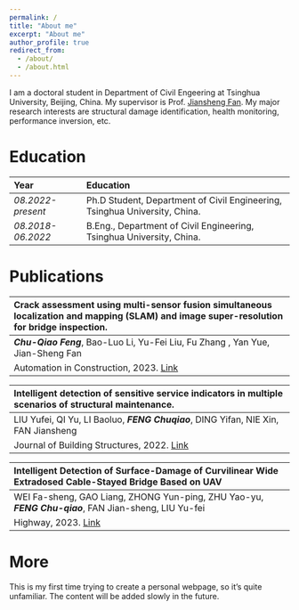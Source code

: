 ```yaml
---
permalink: /
title: "About me"
excerpt: "About me"
author_profile: true
redirect_from: 
  - /about/
  - /about.html
---
```


I am a doctoral student in Department of Civil Engeering at Tsinghua University, Beijing, China. My supervisor is Prof. [Jiansheng Fan](https://www.civil.tsinghua.edu.cn/ce/info/1130/1786.htm). My major research interests are structural damage identification, health monitoring, performance inversion, etc.

Education
======

| Year | Education |
| :------ | :------ |
| *08.2022-present* | Ph.D Student, Department of Civil Engineering, Tsinghua University, China. |
| *08.2018-06.2022* | B.Eng., Department of Civil Engineering, Tsinghua University, China. |

Publications
======

| **Crack assessment using multi-sensor fusion simultaneous localization and mapping (SLAM) and image super-resolution for bridge inspection.** |
| :----------------------------------------------------------- |
| ***Chu-Qiao Feng***, Bao-Luo Li, Yu-Fei Liu, Fu Zhang , Yan Yue, Jian-Sheng Fan |
| Automation in Construction, 2023. [Link](https://doi.org/10.1016/j.autcon.2023.105047) |

| **Intelligent detection of sensitive service indicators in multiple scenarios of structural maintenance.** |
| :----------------------------------------------------------- |
| LIU Yufei, QI Yu, LI Baoluo, ***FENG Chuqiao***, DING Yifan, NIE Xin, FAN Jiansheng |
| Journal of Building Structures, 2022. [Link](https://doi.org/10.14006/j.jzjgxb.2022.0075) |

| **Intelligent Detection of Surface-Damage of CurviIinear Wide Extradosed CabIe-Stayed Bridge Based on UAV** |
| :----------------------------------------------------------- |
| WEI Fa-sheng, GAO Liang, ZHONG Yun-ping, ZHU Yao-yu, ***FENG Chu-qiao***, FAN Jian-sheng, LIU Yu-fei |
| Highway, 2023. [Link](https://link.cnki.net/urlid/11.1668.U.20231011.1108.050) |

More
======  
This is my first time trying to create a personal webpage, so it’s quite unfamiliar. The content will be added slowly in the future.
